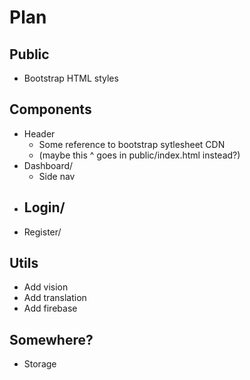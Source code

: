 # Plan

## Public
- Bootstrap HTML styles

## Components
- Header
  - Some reference to bootstrap sytlesheet CDN
  - (maybe this ^ goes in public/index.html instead?)
- Dashboard/
  - Side nav
- Login/
  - 
- Register/

## Utils
- Add vision 
- Add translation
- Add firebase

## Somewhere?
- Storage 